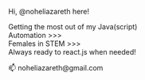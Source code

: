 <p>Hi, @noheliazareth here! </p>

Getting the most out of my Java(script) <br>
Automation >>>  <br>
Females in STEM >>> <br>
Always ready to react.js when needed!

<p>📫 noheliazareth@gmail.com </p>
